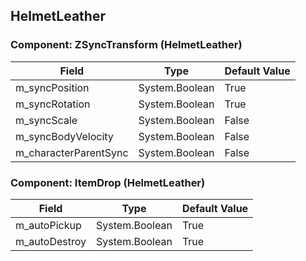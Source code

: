 ## HelmetLeather

### Component: ZSyncTransform (HelmetLeather)

|Field|Type|Default Value|
|-----|----|-------------|
|m_syncPosition|System.Boolean|True|
|m_syncRotation|System.Boolean|True|
|m_syncScale|System.Boolean|False|
|m_syncBodyVelocity|System.Boolean|False|
|m_characterParentSync|System.Boolean|False|

### Component: ItemDrop (HelmetLeather)

|Field|Type|Default Value|
|-----|----|-------------|
|m_autoPickup|System.Boolean|True|
|m_autoDestroy|System.Boolean|True|

